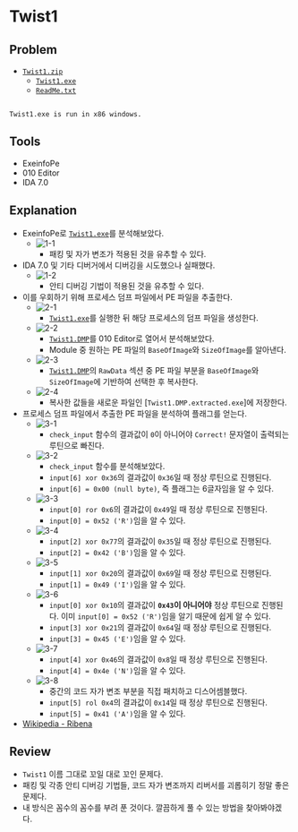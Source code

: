 # Twist1

## Problem

* [`Twist1.zip`](./Twist1.zip)
  * [`Twist1.exe`](./Twist1.exe)
  * [`ReadMe.txt`](./ReadMe.txt)
```text

Twist1.exe is run in x86 windows.

```

## Tools

* ExeinfoPe
* 010 Editor
* IDA 7.0

## Explanation

* ExeinfoPe로 [`Twist1.exe`](./Twist1.exe)를 분석해보았다.
  * ![1-1](./1-1.png?raw=true)
    * 패킹 및 자가 변조가 적용된 것을 유추할 수 있다.
* IDA 7.0 및 기타 디버거에서 디버깅을 시도했으나 실패했다.
  * ![1-2](./1-2.png?raw=true)
    * 안티 디버깅 기법이 적용된 것을 유추할 수 있다.
* 이를 우회하기 위해 프로세스 덤프 파일에서 PE 파일을 추출한다.
  * ![2-1](./2-1.png?raw=true)
    * [`Twist1.exe`](./Twist1.exe)를 실행한 뒤 해당 프로세스의 덤프 파일을 생성한다.
  * ![2-2](./2-2.png?raw=true)
    * [`Twist1.DMP`](./Twist1.DMP)를 010 Editor로 열어서 분석해보았다.
    * Module 중 원하는 PE 파일의 `BaseOfImage`와 `SizeOfImage`를 알아낸다.
  * ![2-3](./2-3.png?raw=true)
    * [`Twist1.DMP`](./Twist1.DMP)의 `RawData` 섹션 중 PE 파일 부분을 `BaseOfImage`와 `SizeOfImage`에 기반하여 선택한 후 복사한다.
  * ![2-4](./2-4.png?raw=true)
    * 복사한 값들을 새로운 파일인 [`Twist1.DMP.extracted.exe`]에 저장한다.
* 프로세스 덤프 파일에서 추출한 PE 파일을 분석하여 플래그를 얻는다.
  * ![3-1](./3-1.png?raw=true)
    * `check_input` 함수의 결과값이 `0`이 아니어야 `Correct!` 문자열이 출력되는 루틴으로 빠진다.
  * ![3-2](./3-2.png?raw=true)
    * `check_input` 함수를 분석해보았다.
    * `input[6] xor 0x36`의 결과값이 `0x36`일 때 정상 루틴으로 진행된다.
    * `input[6] = 0x00 (null byte)`, 즉 플래그는 6글자임을 알 수 있다.
  * ![3-3](./3-3.png?raw=true)
    * `input[0] ror 0x6`의 결과값이 `0x49`일 때 정상 루틴으로 진행된다.
    * `input[0] = 0x52 ('R')`임을 알 수 있다.
  * ![3-4](./3-4.png?raw=true)
    * `input[2] xor 0x77`의 결과값이 `0x35`일 때 정상 루틴으로 진행된다.
    * `input[2] = 0x42 ('B')`임을 알 수 있다.
  * ![3-5](./3-5.png?raw=true)
    * `input[1] xor 0x20`의 결과값이 `0x69`일 때 정상 루틴으로 진행된다.
    * `input[1] = 0x49 ('I')`임을 알 수 있다.
  * ![3-6](./3-6.png?raw=true)
    * `input[0] xor 0x10`의 결과값이 **`0x43`이 아니어야** 정상 루틴으로 진행된다. 이미 `input[0] = 0x52 ('R')`임을 알기 때문에 쉽게 알 수 있다.
    * `input[3] xor 0x21`의 결과값이 `0x64`일 때 정상 루틴으로 진행된다.
    * `input[3] = 0x45 ('E')`임을 알 수 있다.
  * ![3-7](./3-7.png?raw=true)
    * `input[4] xor 0x46`의 결과값이 `0x8`일 때 정상 루틴으로 진행된다.
    * `input[4] = 0x4e ('N')`임을 알 수 있다.
  * ![3-8](./3-8.png?raw=true)
    * 중간의 코드 자가 변조 부분을 직접 패치하고 디스어셈블했다.
    * `input[5] rol 0x4`의 결과값이 `0x14`일 때 정상 루틴으로 진행된다.
    * `input[5] = 0x41 ('A')`임을 알 수 있다.
* [Wikipedia - Ribena](https://en.wikipedia.org/wiki/Ribena)

## Review
* `Twist1` 이름 그대로 꼬일 대로 꼬인 문제다.
* 패킹 및 각종 안티 디버깅 기법들, 코드 자가 변조까지 리버서를 괴롭히기 정말 좋은 문제다.
* 내 방식은 꼼수의 꼼수를 부려 푼 것이다. 깔끔하게 풀 수 있는 방법을 찾아봐야겠다.
